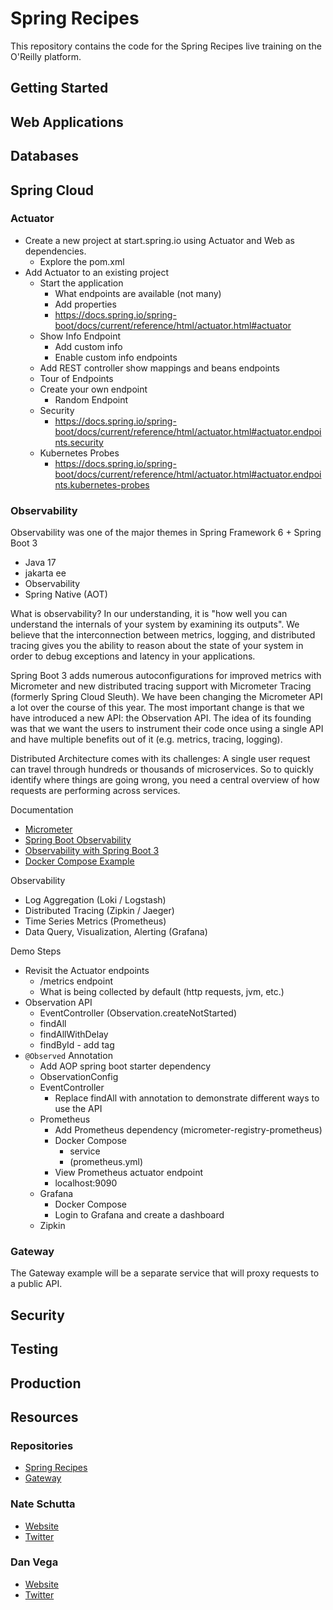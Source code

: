 # Spring Recipes

This repository contains the code for the Spring Recipes live training on the O'Reilly platform.

## Getting Started

## Web Applications

## Databases

## Spring Cloud

### Actuator

- Create a new project at start.spring.io using Actuator and Web as dependencies.
  - Explore the pom.xml
- Add Actuator to an existing project
  - Start the application
    - What endpoints are available (not many)
    - Add properties
    - https://docs.spring.io/spring-boot/docs/current/reference/html/actuator.html#actuator
  - Show Info Endpoint
    - Add custom info
    - Enable custom info endpoints
  - Add REST controller show mappings and beans endpoints
  - Tour of Endpoints
  - Create your own endpoint
    - Random Endpoint
  - Security
    - https://docs.spring.io/spring-boot/docs/current/reference/html/actuator.html#actuator.endpoints.security
  - Kubernetes Probes
    - https://docs.spring.io/spring-boot/docs/current/reference/html/actuator.html#actuator.endpoints.kubernetes-probes

### Observability

Observability was one of the major themes in Spring Framework 6 + Spring Boot 3

- Java 17
- jakarta ee
- Observability
- Spring Native (AOT)

What is observability? In our understanding, it is "how well you can understand the internals of your system by examining its outputs". We believe that the interconnection between metrics, logging, and distributed tracing gives you the ability to reason about the state of your system in order to debug exceptions and latency in your applications.

Spring Boot 3 adds numerous autoconfigurations for improved metrics with Micrometer and new distributed tracing support with Micrometer Tracing (formerly Spring Cloud Sleuth). We have been changing the Micrometer API a lot over the course of this year. The most important change is that we have introduced a new API: the Observation API.
The idea of its founding was that we want the users to instrument their code once using a single API and have multiple benefits out of it (e.g. metrics, tracing, logging).

Distributed Architecture comes with its challenges:
A single user request can travel through hundreds or thousands of microservices. So to quickly identify where things are going wrong, you need a central overview of how requests are performing across services.

Documentation
- [Micrometer](https://micrometer.io/)
- [Spring Boot Observability](https://docs.spring.io/spring-boot/docs/current/reference/html/actuator.html#actuator.observability)
- [Observability with Spring Boot 3](https://spring.io/blog/2022/10/12/observability-with-spring-boot-3)
- [Docker Compose Example](https://github.com/marcingrzejszczak/observability-boot-blog-post )

Observability
- Log Aggregation (Loki / Logstash)
- Distributed Tracing (Zipkin / Jaeger)
- Time Series Metrics (Prometheus)
- Data Query, Visualization, Alerting (Grafana)

Demo Steps

- Revisit the Actuator endpoints
  - /metrics endpoint
  - What is being collected by default (http requests, jvm, etc.)
- Observation API
  - EventController (Observation.createNotStarted)
  - findAll
  - findAllWithDelay
  - findById - add tag
- `@Observed` Annotation
  - Add AOP spring boot starter dependency
  - ObservationConfig
  - EventController
    - Replace findAll with annotation to demonstrate different ways to use the API
  - Prometheus
    - Add Prometheus dependency (micrometer-registry-prometheus)
    - Docker Compose
      - service
      - (prometheus.yml)
    - View Prometheus actuator endpoint
    - localhost:9090
  - Grafana
    - Docker Compose
    - Login to Grafana and create a dashboard
  - Zipkin

### Gateway

The Gateway example will be a separate service that will proxy requests to a public API.

## Security

## Testing

## Production


## Resources

### Repositories

- [Spring Recipes](https://github.com/spring-recipes/oreilly-live-training/tree/main)
- [Gateway]()

### Nate Schutta

- [Website](http://ntschutta.io/)
- [Twitter](https://twitter.com/ntschutta)

### Dan Vega

- [Website](https://www.danvega.dev/)
- [Twitter](https://twitter.com/therealdanvega)
